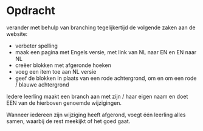 # Opdracht

verander met behulp van branching tegelijkertijd de volgende zaken aan de website:

-	verbeter spelling
-	maak een pagina met Engels versie, met link van NL naar EN en EN naar NL
-	creëer blokken met afgeronde hoeken
-	voeg een item toe aan NL versie
-	geef de blokken in plaats van een rode achtergrond, om en om een rode / blauwe achtergrond

Iedere leerling maakt een branch aan met zijn / haar eigen naam en doet EEN van de hierboven genoemde wijzigingen.

Wanneer iedereen zijn wijziging heeft afgerond, voegt één leerling alles samen, waarbij de rest meekijkt of het goed gaat.
